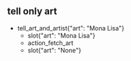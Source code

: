 ## tell only art
* tell_art_and_artist{"art": "Mona Lisa"}
  - slot{"art": "Mona Lisa"}
  - action_fetch_art
  - slot{"art": "None"}